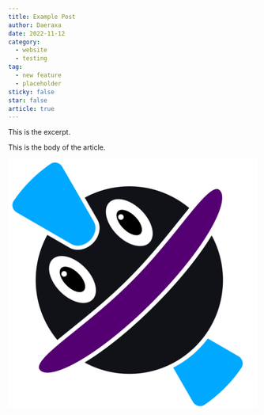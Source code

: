 ```yaml
---
title: Example Post
author: Daeraxa
date: 2022-11-12
category:
  - website
  - testing
tag:
  - new feature
  - placeholder
sticky: false
star: false
article: true
---
```


This is the excerpt.

<!-- more -->

This is the body of the article.

![image](./assets/test.png)
